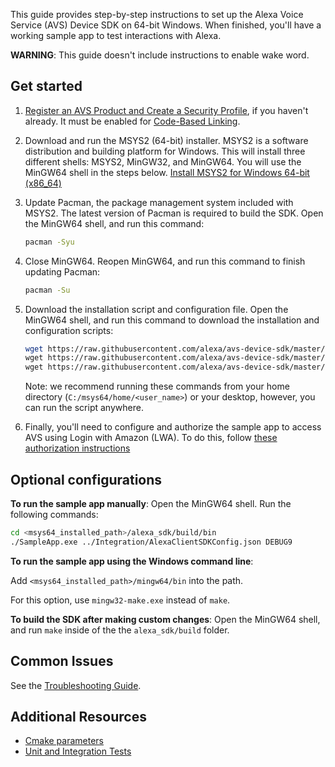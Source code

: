 This guide provides step-by-step instructions to set up the Alexa Voice Service (AVS) Device SDK on 64-bit Windows. When finished, you'll have a working sample app to test interactions with Alexa.

**WARNING**: This guide doesn't include instructions to enable wake word.

## Get started

1. [Register an AVS Product and Create a Security Profile](https://github.com/alexa/avs-device-sdk/wiki/Create-Security-Profile), if you haven't already. It must be enabled for [Code-Based Linking](https://developer.amazon.com/docs/alexa-voice-service/code-based-linking-other-platforms.html#step1).

2. Download and run the MSYS2 (64-bit) installer. MSYS2 is a software distribution and building platform for Windows. This will install three different shells: MSYS2, MinGW32, and MinGW64. You will use the MinGW64 shell in the steps below.
[Install MSYS2 for Windows 64-bit (x86_64)](http://www.msys2.org/)

3. Update Pacman, the package management system included with MSYS2. The latest version of Pacman is required to build the SDK. Open the MinGW64 shell, and run this command:

    ```sh
    pacman -Syu
    ```

4. Close MinGW64. Reopen MinGW64, and run this command to finish updating Pacman:

    ```sh
    pacman -Su
    ```

5. Download the installation script and configuration file. Open the MinGW64 shell, and run this command to download the installation and configuration scripts:
    ```sh
    wget https://raw.githubusercontent.com/alexa/avs-device-sdk/master/tools/Install/setup.sh \
    wget https://raw.githubusercontent.com/alexa/avs-device-sdk/master/tools/Install/genConfig.sh \
    wget https://raw.githubusercontent.com/alexa/avs-device-sdk/master/tools/Install/mingw.sh
    ```
    Note: we recommend running these commands from your home directory (`C:/msys64/home/<user_name>`) or your desktop, however, you can run the script anywhere.

6. Finally, you'll need to configure and authorize the sample app to access AVS using Login with Amazon (LWA). To do this, follow [these authorization instructions](https://github.com/alexa/avs-device-sdk/wiki/Authorization#Windows)

## Optional configurations

**To run the sample app manually**:
Open the MinGW64 shell.
Run the following commands:
```sh
cd <msys64_installed_path>/alexa_sdk/build/bin
./SampleApp.exe ../Integration/AlexaClientSDKConfig.json DEBUG9
```
**To run the sample app using the Windows command line**:

Add `<msys64_installed_path>/mingw64/bin` into the path.

For this option, use `mingw32-make.exe` instead of `make`.

**To build the SDK after making custom changes**:
Open the MinGW64 shell, and run `make` inside of the the `alexa_sdk/build` folder.

## Common Issues

See the [Troubleshooting Guide](https://github.com/alexa/avs-device-sdk/wiki/Troubleshooting-Guide).

## Additional Resources

* [Cmake parameters](https://github.com/alexa/avs-device-sdk/wiki/cmake-options)
* [Unit and Integration Tests](https://github.com/alexa/avs-device-sdk/wiki/Unit-and-Integration-Tests)  
